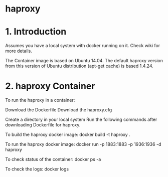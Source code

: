 # haproxy

# 1. Introduction
Assumes you have a local system with docker running on it. Check wiki for more details.

The Container image is based on Ubuntu 14.04. The default haproxy version from this version of Ubuntu distribution (apt-get cache) is based 1.4.24.

# 2. haproxy Container
To run the haproxy in a container:

  Download the Dockerfile
  Download the haproxy.cfg

Create a directory in your local system
Run the following commands after downloading Dockerfile for haproxy.

To build the haproxy docker image:
  docker build -t haproxy .

To run the haproxy docker image:
  docker run -p 1883:1883 -p 1936:1936 -d haproxy

To check status of the container:
  docker ps -a  
  
To check the logs:
  docker logs <container id>

